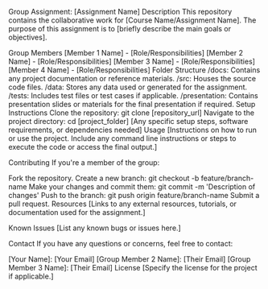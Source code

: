 Group Assignment: [Assignment Name]
Description
This repository contains the collaborative work for [Course Name/Assignment Name]. The purpose of this assignment is to [briefly describe the main goals or objectives].

Group Members
[Member 1 Name] - [Role/Responsibilities]
[Member 2 Name] - [Role/Responsibilities]
[Member 3 Name] - [Role/Responsibilities]
[Member 4 Name] - [Role/Responsibilities]
Folder Structure
/docs: Contains any project documentation or reference materials.
/src: Houses the source code files.
/data: Stores any data used or generated for the assignment.
/tests: Includes test files or test cases if applicable.
/presentation: Contains presentation slides or materials for the final presentation if required.
Setup Instructions
Clone the repository: git clone [repository_url]
Navigate to the project directory: cd [project_folder]
[Any specific setup steps, software requirements, or dependencies needed]
Usage
[Instructions on how to run or use the project. Include any command line instructions or steps to execute the code or access the final output.]

Contributing
If you're a member of the group:

Fork the repository.
Create a new branch: git checkout -b feature/branch-name
Make your changes and commit them: git commit -m 'Description of changes'
Push to the branch: git push origin feature/branch-name
Submit a pull request.
Resources
[Links to any external resources, tutorials, or documentation used for the assignment.]

Known Issues
[List any known bugs or issues here.]

Contact
If you have any questions or concerns, feel free to contact:

[Your Name]: [Your Email]
[Group Member 2 Name]: [Their Email]
[Group Member 3 Name]: [Their Email]
License
[Specify the license for the project if applicable.]

